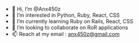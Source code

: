 - 👋 Hi, I’m @Anx450z
- 👀 I’m interested in Python, Ruby, React, CSS
- 🌱 I’m currently learning Ruby on Rails, React, CSS
- 💞️ I’m looking to collaborate on RoR applications
- 📫 Reach at my email : anx450z@gmail.com

<!---
Anx450z/Anx450z is a ✨ special ✨ repository because its `README.md` (this file) appears on your GitHub profile.
You can click the Preview link to take a look at your changes.
--->
